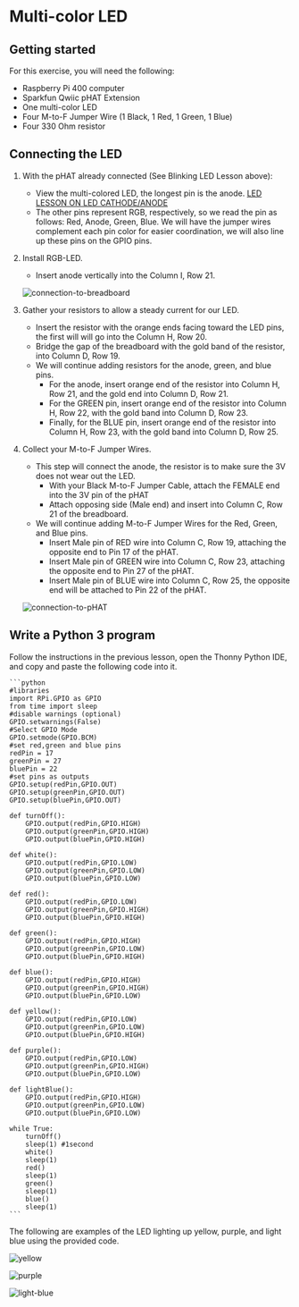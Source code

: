 # Multi-color LED

## Getting started
For this exercise, you will need the following:
* Raspberry Pi 400 computer
* Sparkfun Qwiic pHAT Extension
* One multi-color LED
* Four M-to-F Jumper Wire (1 Black, 1 Red, 1 Green, 1 Blue)
* Four 330 Ohm resistor

## Connecting the LED

1. With the pHAT already connected (See Blinking LED Lesson above):
    * View the multi-colored LED, the longest pin is the anode.
[LED LESSON ON LED CATHODE/ANODE](https://www.admfactory.com/rgb-led-on-raspberry-pi-using-python/)
    * The other pins represent RGB, respectively, so we read the pin as follows:
Red, Anode, Green, Blue.
We will have the jumper wires complement each pin color for easier coordination, we will also line up these pins on the GPIO pins.

2. Install RGB-LED.
    * Insert anode vertically into the Column I, Row 21.

    ![connection-to-breadboard](images/to-breadboard.jpg)

3. Gather your resistors to allow a steady current for our LED.
    * Insert the resistor with the orange ends facing toward the LED pins, the first will will go into the Column H, Row 20.
    * Bridge the gap of the breadboard with the gold band of the resistor, into Column D, Row 19.
    * We will continue adding resistors for the anode, green, and blue pins.
        * For the anode, insert orange end of the resistor into Column H, Row 21, and the gold end into Column D, Row 21.
        * For the GREEN pin, insert orange end of the resistor into Column H, Row 22, with the gold band into Column D, Row 23.
        * Finally, for the BLUE pin, insert orange end of the resistor into Column H, Row 23, with the gold band into Column D, Row 25.

4. Collect your M-to-F Jumper Wires.
    * This step will connect the anode, the resistor is to make sure the 3V does not wear out the LED.
        * With your Black M-to-F Jumper Cable, attach the FEMALE end into the 3V pin of the pHAT
        * Attach opposing side (Male end) and insert into Column C, Row 21 of the breadboard.
    * We will continue adding M-to-F Jumper Wires for the Red, Green, and Blue pins.
        * Insert Male pin of RED wire into Column C, Row 19, attaching the opposite end to Pin 17 of the pHAT.
        * Insert Male pin of GREEN wire into Column C, Row 23, attaching the opposite end to Pin 27 of the pHAT.
        * Insert Male pin of BLUE wire into Column C, Row 25, the opposite end will be attached to Pin 22 of the pHAT.

    ![connection-to-pHAT](images/to-pHAT.jpg)

## Write a Python 3 program

Follow the instructions in the previous lesson, open the Thonny Python IDE, and copy and paste the following code into it.

    ```python
    #libraries
    import RPi.GPIO as GPIO
    from time import sleep
    #disable warnings (optional)
    GPIO.setwarnings(False)
    #Select GPIO Mode
    GPIO.setmode(GPIO.BCM)
    #set red,green and blue pins
    redPin = 17
    greenPin = 27
    bluePin = 22
    #set pins as outputs
    GPIO.setup(redPin,GPIO.OUT)
    GPIO.setup(greenPin,GPIO.OUT)
    GPIO.setup(bluePin,GPIO.OUT)

    def turnOff():
        GPIO.output(redPin,GPIO.HIGH)
        GPIO.output(greenPin,GPIO.HIGH)
        GPIO.output(bluePin,GPIO.HIGH)

    def white():
        GPIO.output(redPin,GPIO.LOW)
        GPIO.output(greenPin,GPIO.LOW)
        GPIO.output(bluePin,GPIO.LOW)

    def red():
        GPIO.output(redPin,GPIO.LOW)
        GPIO.output(greenPin,GPIO.HIGH)
        GPIO.output(bluePin,GPIO.HIGH)

    def green():
        GPIO.output(redPin,GPIO.HIGH)
        GPIO.output(greenPin,GPIO.LOW)
        GPIO.output(bluePin,GPIO.HIGH)

    def blue():
        GPIO.output(redPin,GPIO.HIGH)
        GPIO.output(greenPin,GPIO.HIGH)
        GPIO.output(bluePin,GPIO.LOW)

    def yellow():
        GPIO.output(redPin,GPIO.LOW)
        GPIO.output(greenPin,GPIO.LOW)
        GPIO.output(bluePin,GPIO.HIGH)

    def purple():
        GPIO.output(redPin,GPIO.LOW)
        GPIO.output(greenPin,GPIO.HIGH)
        GPIO.output(bluePin,GPIO.LOW)

    def lightBlue():
        GPIO.output(redPin,GPIO.HIGH)
        GPIO.output(greenPin,GPIO.LOW)
        GPIO.output(bluePin,GPIO.LOW)

    while True:
        turnOff()
        sleep(1) #1second
        white()
        sleep(1)
        red()
        sleep(1)
        green()
        sleep(1)
        blue()
        sleep(1)
    ```

The following are examples of the LED lighting up yellow, purple, and light blue using the
provided code.

![yellow](images/yellow.jpg)

![purple](images/purple.jpg)

![light-blue](images/lightblue.jpg)

